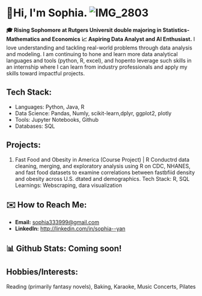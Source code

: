 # 👋Hi, I'm Sophia. ![IMG_2803](https://github.com/user-attachments/assets/7eed5e66-e6b4-4c14-83d2-c7f72d5d2f12)

**🎓 Rising Sophomore at Rutgers Universit double majoring in Statistics-Mathematics and Economics**
**📈 Aspiring Data Analyst and AI Enthusiast.**
I love understanding and tackling real-world problems through data analysis and modeling. I am continuing to hone and learn more data analytical languages and tools (python, R, excel), and hopento leverage such skills in an internship where I can learn from industry professionals and apply my skills toward impactful projects.

## Tech Stack:
- Languages: Python, Java, R
- Data Science: Pandas, Numly, scikit-learn,dplyr, ggplot2, plotly
- Tools: Jupyter Notebooks, Github
- Databases: SQL

## Projects:
1. Fast Food and Obesity in America (Course Project) | R
   Conductrd data cleaning, merging, and exploratory analysis using R on CDC, NHANES, and fast food datasets to examine correlations between fastbfiid density and obesity across U.S. dtated and demographics.
   Tech Stack: R, SQL
   Learnings: Webscraping, dara visualization

## ✉️ How to Reach Me:
- **Email:** sophia333999@gmail.com
- **LinkedIn:** http://linkedin.com/in/sophia--yan

## 📊 Github Stats: Coming soon!

## Hobbies/Interests:
Reading (primarily fantasy novels), Baking, Karaoke, Music Concerts, Pilates
